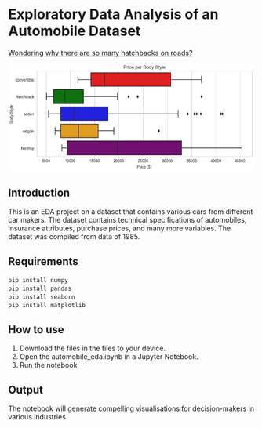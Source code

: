 # Exploratory Data Analysis of an Automobile Dataset

[Wondering why there are so many hatchbacks on roads?](https://github.com/fortune-ncube/automobile_eda/blob/main/EDA%20Pictures/Price_Body%20Style.png)

![Wondering why there are so many hatchbacks?](https://github.com/fortune-ncube/automobile_eda/blob/main/EDA%20Pictures/Price_Body%20Style.png)

## Introduction
This is an EDA project on a dataset that contains various cars from different car makers. 
The dataset contains technical specifications of automobiles, insurance attributes, purchase prices, and many more variables. The dataset was compiled from data of 1985.

## Requirements
```bash
pip install numpy
pip install pandas
pip install seaborn
pip install matplotlib
```

## How to use

1. Download the files in the files to your device.
2. Open the automobile_eda.ipynb in a Jupyter Notebook.
3. Run the notebook

## Output

The notebook will generate compelling visualisations for decision-makers in various industries.
